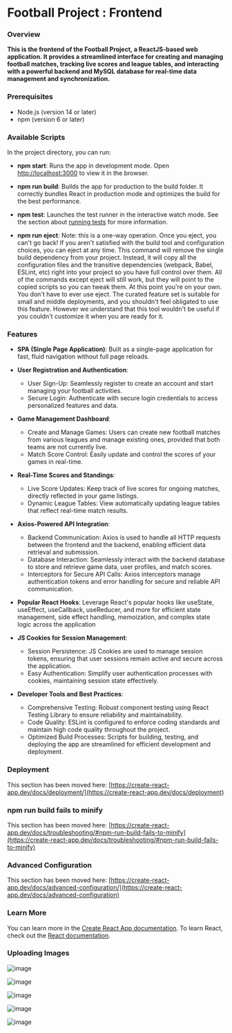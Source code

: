 # Football Project : Frontend


### Overview
**This is the frontend of the Football Project, a ReactJS-based web application.
It provides a streamlined interface for creating and managing football matches, tracking live scores and league tables,
and interacting with a powerful backend and MySQL database for real-time data management and synchronization.**

### Prerequisites
- Node.js (version 14 or later)
- npm (version 6 or later)

### Available Scripts

In the project directory, you can run:

- **npm start**: Runs the app in development mode. Open [http://localhost:3000](http://localhost:3000) to view it in the browser.
  
- **npm run build**: Builds the app for production to the build folder.
   It correctly bundles React in production mode and optimizes the build for the best performance.
  
- **npm test**: Launches the test runner in the interactive watch mode.
   See the section about [running tests](https://create-react-app.dev/docs/running-tests) for more information.
  
- **npm run eject**: Note: this is a one-way operation. Once you eject, you can't go back!
   If you aren't satisfied with the build tool and configuration choices, you can eject at any time.
   This command will remove the single build dependency from your project.
   Instead, it will copy all the configuration files and the transitive dependencies (webpack, Babel, ESLint, etc) right into your project so you have full control over them.
   All of the commands except eject will still work, but they will point to the copied scripts so you can tweak them. At this point you're on your own.
   You don't have to ever use eject. The curated feature set is suitable for small and middle deployments, and you shouldn't feel obligated to use this feature.
   However we understand that this tool wouldn't be useful if you couldn't customize it when you are ready for it.

### Features

- **SPA (Single Page Application)**: Built as a single-page application for fast, fluid navigation without full page reloads.
  
- **User Registration and Authentication**:
   - User Sign-Up: Seamlessly register to create an account and start managing your football activities.
   - Secure Login: Authenticate with secure login credentials to access personalized features and data.
     
- **Game Management Dashboard**:
   - Create and Manage Games: Users can create new football matches from various leagues and manage existing ones, provided that both teams are not currently live.
   - Match Score Control: Easily update and control the scores of your games in real-time.
     
- **Real-Time Scores and Standings**:
  - Live Score Updates: Keep track of live scores for ongoing matches, directly reflected in your game listings.
  - Dynamic League Tables: View automatically updating league tables that reflect real-time match results.
    
- **Axios-Powered API Integration**:
  - Backend Communication: Axios is used to handle all HTTP requests between the frontend and the backend, enabling efficient data retrieval and submission.
  - Database Interaction: Seamlessly interact with the backend database to store and retrieve game data, user profiles, and match scores.
  - Interceptors for Secure API Calls: Axios interceptors manage authentication tokens and error handling for secure and reliable API communication.
    
- **Popular React Hooks**: Leverage React's popular hooks like useState, useEffect, useCallback, useReducer, and more
  for efficient state management, side effect handling, memoization, and complex state logic across the application
  
- **JS Cookies for Session Management**:
   - Session Persistence: JS Cookies are used to manage session tokens, ensuring that user sessions remain active and secure across the application.
   - Easy Authentication: Simplify user authentication processes with cookies, maintaining session state effectively.
     
- **Developer Tools and Best Practices**:
  - Comprehensive Testing: Robust component testing using React Testing Library to ensure reliability and maintainability.
  - Code Quality: ESLint is configured to enforce coding standards and maintain high code quality throughout the project.
  - Optimized Build Processes: Scripts for building, testing, and deploying the app are streamlined for efficient development and deployment.

  
### Deployment
This section has been moved here: [https://create-react-app.dev/docs/deployment/](https://create-react-app.dev/docs/deployment)

### npm run build fails to minify
This section has been moved here: [https://create-react-app.dev/docs/troubleshooting/#npm-run-build-fails-to-minify](https://create-react-app.dev/docs/troubleshooting/#npm-run-build-fails-to-minify)

### Advanced Configuration
This section has been moved here: [https://create-react-app.dev/docs/advanced-configuration/](https://create-react-app.dev/docs/advanced-configuration)

### Learn More
You can learn more in the [Create React App documentation](https://create-react-app.dev/docs/getting-started).
To learn React, check out the [React documentation](https://react.dev).



### Uploading Images


![image](https://github.com/user-attachments/assets/055b534e-2a8a-47c7-8a14-6a43789cba75)

![image](https://github.com/user-attachments/assets/26ad7fe5-74e0-4e65-a56a-c441078bd0ea)

![image](https://github.com/user-attachments/assets/38e3645a-10b1-4655-ae90-e79edcf9eaf8)

![image](https://github.com/user-attachments/assets/aa0b007a-c1e2-4df1-a723-982ebc26cf7b)

![image](https://github.com/user-attachments/assets/073616d9-8c3f-4f0e-8782-f6fdde2f2ac8)














